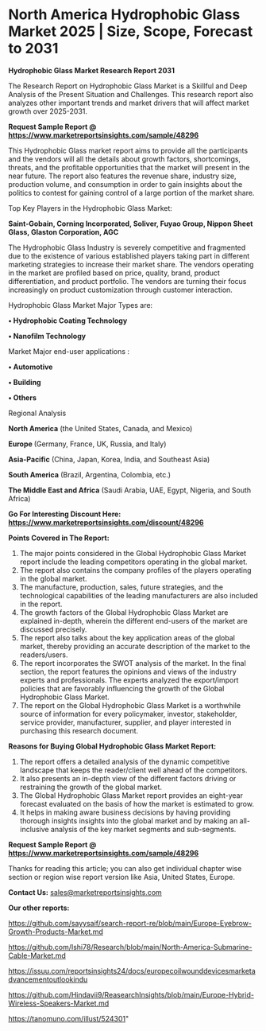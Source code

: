 # North America Hydrophobic Glass Market 2025 | Size, Scope, Forecast to 2031

<strong>Hydrophobic Glass Market Research Report 2031</strong>

The Research Report on Hydrophobic Glass Market is a Skillful and Deep Analysis of the Present Situation and Challenges. This research report also analyzes other important trends and market drivers that will affect market growth over 2025-2031.

<strong>Request Sample Report @ <a href=https://www.marketreportsinsights.com/sample/48296>https://www.marketreportsinsights.com/sample/48296</a></strong>

This Hydrophobic Glass market report aims to provide all the participants and the vendors will all the details about growth factors, shortcomings, threats, and the profitable opportunities that the market will present in the near future. The report also features the revenue share, industry size, production volume, and consumption in order to gain insights about the politics to contest for gaining control of a large portion of the market share.

Top Key Players in the Hydrophobic Glass Market:

<strong>Saint-Gobain, Corning Incorporated, Soliver, Fuyao Group, Nippon Sheet Glass, Glaston Corporation, AGC</strong>

The Hydrophobic Glass Industry is severely competitive and fragmented due to the existence of various established players taking part in different marketing strategies to increase their market share. The vendors operating in the market are profiled based on price, quality, brand, product differentiation, and product portfolio. The vendors are turning their focus increasingly on product customization through customer interaction.

Hydrophobic Glass Market Major Types are:

<strong>•  Hydrophobic Coating Technology

•  Nanofilm Technology</strong>

Market Major end-user applications :

<strong>•  Automotive

•  Building

•  Others</strong>

Regional Analysis

</u><strong><b>North America</b></strong> (the United States, Canada, and Mexico)

<strong><b>Europe </b></strong>(Germany, France, UK, Russia, and Italy)

<strong><b>Asia-Pacific</b></strong> (China, Japan, Korea, India, and Southeast Asia)

<strong><b>South America</b></strong> (Brazil, Argentina, Colombia, etc.)

<strong><b>The Middle East and Africa</b></strong> (Saudi Arabia, UAE, Egypt, Nigeria, and South Africa)

<strong>Go For Interesting Discount Here: <a href=https://www.marketreportsinsights.com/discount/48296>https://www.marketreportsinsights.com/discount/48296</a></strong>

<strong>Points Covered in The Report:</strong>
<ol>
  <li>The major points considered in the Global Hydrophobic Glass Market report include the leading competitors operating in the global market.</li>
  <li>The report also contains the company profiles of the players operating in the global market.</li>
  <li>The manufacture, production, sales, future strategies, and the technological capabilities of the leading manufacturers are also included in the report.</li>
  <li>The growth factors of the Global Hydrophobic Glass Market are explained in-depth, wherein the different end-users of the market are discussed precisely.</li>
  <li>The report also talks about the key application areas of the global market, thereby providing an accurate description of the market to the readers/users.</li>
  <li>The report incorporates the SWOT analysis of the market. In the final section, the report features the opinions and views of the industry experts and professionals. The experts analyzed the export/import policies that are favorably influencing the growth of the Global Hydrophobic Glass Market.</li>
  <li>The report on the Global Hydrophobic Glass Market is a worthwhile source of information for every policymaker, investor, stakeholder, service provider, manufacturer, supplier, and player interested in purchasing this research document.</li>
</ol>
<strong>Reasons for Buying Global Hydrophobic Glass Market Report:</strong>

<ol>
  <li>The report offers a detailed analysis of the dynamic competitive landscape that keeps the reader/client well ahead of the competitors.</li>
  <li>It also presents an in-depth view of the different factors driving or restraining the growth of the global market.</li>
  <li>The Global Hydrophobic Glass Market report provides an eight-year forecast evaluated on the basis of how the market is estimated to grow.</li>
  <li>It helps in making aware business decisions by having providing thorough insights insights into the global market and by making an all-inclusive analysis of the key market segments and sub-segments.</li>
</ol>
<strong>Request Sample Report @ <a href=https://www.marketreportsinsights.com/sample/48296>https://www.marketreportsinsights.com/sample/48296</a></strong>


Thanks for reading this article; you can also get individual chapter wise section or region wise report version like Asia, United States, Europe.

<strong>Contact Us:</strong>
sales@marketreportsinsights.com

<strong>Our other reports:</strong>

<a href=https://github.com/sayysaif/search-report-re/blob/main/Europe-Eyebrow-Growth-Products-Market.md>https://github.com/sayysaif/search-report-re/blob/main/Europe-Eyebrow-Growth-Products-Market.md</a>

<a href=https://github.com/Ishi78/Research/blob/main/North-America-Submarine-Cable-Market.md>https://github.com/Ishi78/Research/blob/main/North-America-Submarine-Cable-Market.md</a>

<a href=https://issuu.com/reportsinsights24/docs/europecoilwounddevicesmarketadvancementoutlookindu>https://issuu.com/reportsinsights24/docs/europecoilwounddevicesmarketadvancementoutlookindu</a>

<a href=https://github.com/Hindavii9/ReasearchInsights/blob/main/Europe-Hybrid-Wireless-Speakers-Market.md>https://github.com/Hindavii9/ReasearchInsights/blob/main/Europe-Hybrid-Wireless-Speakers-Market.md</a>

<a href=https://tanomuno.com/illust/524301>https://tanomuno.com/illust/524301</a>"
